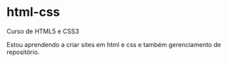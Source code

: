 # html-css
 Curso de HTML5 e CSS3

 Estou aprendendo a criar sites em html e css e também gerenciamento de repositório.
